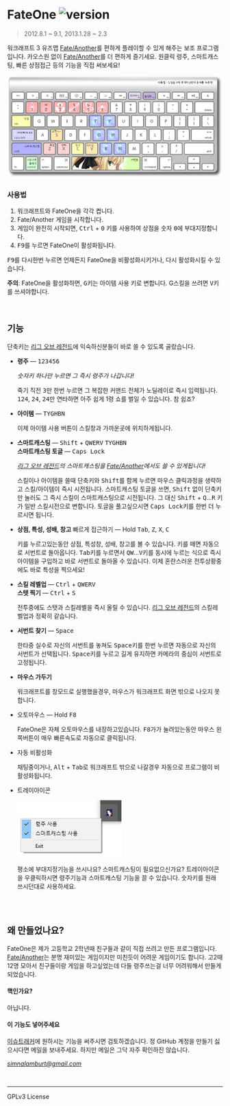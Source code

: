 FateOne ![version]
========
> 2012.8.1 ~ 9.1, 2013.1.28 ~ 2.3

워크래프트 3 유즈맵 [Fate/Another]를 편하게 플레이할 수 있게 해주는 보조
프로그램입니다. 카오스원 없이 [Fate/Another]를 더 편하게 즐기세요. 원클릭 령주,
스마트캐스팅, 빠른 상점접근 등의 기능을 직접 써보세요!

![](FateOne/Images/Keyboard.png)

### 사용법
1.  워크래프트와 FateOne을 각각 켭니다.
1.  Fate/Another 게임을 시작합니다.
1.  게임이 완전히 시작되면, <kbd>Ctrl</kbd> + <kbd>0</kbd> 키를 사용하여 상점을
    숫자 <kbd>0</kbd>에 부대지정합니다.
1.  <kbd>F9</kbd>를 누르면 FateOne이 활성화됩니다.

<kbd>F9</kbd>를 다시한번 누르면 언제든지 FateOne을 비활성화시키거나, 다시
활성화시킬 수 있습니다.

**주의**: FateOne을 활성화하면, <kbd>G</kbd>키는 아이템 사용 키로 변합니다.
G스킬을 쓰려면 <kbd>V</kbd>키를 쓰셔야합니다.

<br>

기능
--------
단축키는 [리그 오브 레전드]에 익숙하신분들이 바로 쓸 수 있도록 골랐습니다.

-   **령주** ―
    <kbd>1</kbd><kbd>2</kbd><kbd>3</kbd><kbd>4</kbd><kbd>5</kbd><kbd>6</kbd>

    *숫자키 하나만 누르면 그 즉시 령주가 나갑니다!*

    죽기 직전 <kbd>3</kbd>만 한번 누르면 그 복잡한 커맨드 전체가 노딜레이로 즉시
    입력됩니다. <kbd>1</kbd><kbd>2</kbd><kbd>4</kbd>, <kbd>2</kbd><kbd>4</kbd>,
    <kbd>2</kbd><kbd>4</kbd>만 연타하면 아주 쉽게 1령 쇼를 벌일 수 있습니다. 참
    쉽죠?

-   **아이템** ―
    <kbd>T</kbd><kbd>Y</kbd><kbd>G</kbd><kbd>H</kbd><kbd>B</kbd><kbd>N</kbd>

    이제 아이템 사용 버튼이 스킬창과 가까운곳에 위치하게됩니다.

-   **스마트캐스팅** ―
    <kbd>Shift</kbd> + <kbd>Q</kbd><kbd>W</kbd><kbd>E</kbd><kbd>R</kbd><kbd>V</kbd>
    <kbd>T</kbd><kbd>Y</kbd><kbd>G</kbd><kbd>H</kbd><kbd>B</kbd><kbd>N</kbd>
    <br>
    **스마트캐스팅 토글** ― <kbd>Caps Lock</kbd>

    *[리그 오브 레전드]의 스마트캐스팅을 [Fate/Another]에서도 쓸 수 있게됩니다!*

    스킬이나 아이템을 쓸때 단축키와 <kbd>Shift</kbd>를 함께 누르면 마우스
    클릭과정을 생략하고 스킬/아이템이 즉시 시전됩니다. 스마트캐스팅 토글을
    쓰면, <kbd>Shift</kbd> 없이 단축키만 눌러도 그 즉시 스킬이 스마트캐스팅으로
    시전됩니다. 그 대신 <kbd>Shift</kbd> + <kbd>Q</kbd>...<kbd>R</kbd> 키가
    일반 스킬시전으로 변합니다. 토글을 풀고싶으시면 <kbd>Caps Lock</kbd>키를
    한번 더 누르시면 됩니다.

-   **상점, 특성, 성배, 창고** 빠르게 접근하기 ―
    Hold <kbd>Tab</kbd>, <kbd>Z</kbd>, <kbd>X</kbd>, <kbd>C</kbd>

    키를 누르고있는동안 상점, 특성창, 성배, 창고를 볼 수 있습니다. 키를 떼면
    자동으로 서번트로 돌아옵니다. <kbd>Tab</kbd>키를 누르면서
    <kbd>Q</kbd><kbd>W</kbd>...<kbd>V</kbd>키를 동시에 누르는 식으로 즉시
    아이템을 구입하고 바로 서번트로 돌아올 수 있습니다. 이제 혼란스러운
    전투상황중에도 바로 특성을 찍으세요!

-   **스킬 레벨업** ― <kbd>Ctrl</kbd> + <kbd>Q</kbd><kbd>W</kbd><kbd>E</kbd><kbd>R</kbd><kbd>V</kbd>
    <br>
    **스텟 찍기** ― <kbd>Ctrl</kbd> + <kbd>S</kbd>

    전투중에도 스탯과 스킬레벨을 즉시 올릴 수 있습니다. [리그 오브 레전드]의
    스킬레벨업과 정확히 같습니다.

-   **서번트 찾기** ― <kbd>Space</kbd>

    한타중 실수로 자신의 서번트를 놓쳐도 <kbd>Space</kbd>키를 한번 누르면
    자동으로 자신의 서번트가 선택됩니다. <kbd>Space</kbd>키를 누르고 길게
    유지하면 카메라의 중심이 서번트로 고정됩니다.

-   **마우스 가두기**

    워크래프트를 창모드로 실행했을경우, 마우스가 워크래프트 화면 밖으로 나오지
    못합니다.

-   오토마우스 ― Hold <kbd>F8</kbd>

    FateOne은 자체 오토마우스를 내장하고있습니다. <kbd>F8</kbd>가가 눌려있는동안
    마우스 왼쪽버튼이 매우 빠른속도로 자동으로 클릭됩니다.

-   자동 비활성화

    채팅중이거나, <kbd>Alt</kbd> + <kbd>Tab</kbd>로 워크래프트 밖으로 나갈경우
    자동으로 프로그램이 비활성화됩니다.

-   트레이아이콘

    ![](trayicon.png)

    평소에 부대지정기능을 쓰시나요? 스마트캐스팅이 필요없으신가요?
    트레이아이콘을 우클릭하시면 령주기능과 스마트캐스팅 기능을 끌 수 있습니다.
    숫자키를 원래 쓰시던대로 사용하세요.

<br>

<br>

왜 만들었나요?
--------
FateOne은 제가 고등학교 2학년때 친구들과 같이 직접 쓰려고 만든 프로그램입니다.
[Fate/Another]는 분명 재미있는 게임이지만 미친듯이 어려운 게임이기도 합니다.
고2때 12명 모아서 친구들이랑 게임을 하고싶었는데 다들 령주쓰는걸 너무 어려워해서
만들게되었습니다.

#### 핵인가요?
아닙니다.

#### 이 기능도 넣어주세요
[이슈트래커]에 원하시는 기능을 써주시면 검토하겠습니다. 정 GitHub 계정을 만들기
싫으시다면 메일을 보내주세요. 하지만 메일은 그닥 자주 확인하진 않습니다.

*simnalamburt@gmail.com*

<br>

--------

GPLv3 License

[version]: https://img.shields.io/badge/version-1.4.3-blue.svg
[Fate/Another]: http://cafe.naver.com/ufw.cafe?iframe_url=/ArticleList.nhn%3Fsearch.menuid=22
[리그 오브 레전드]: https://kr.leagueoflegends.com/
[이슈트래커]: https://github.com/simnalamburt/FateOne/issues

